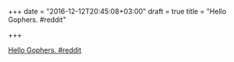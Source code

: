 +++
date = "2016-12-12T20:45:08+03:00"
draft = true
title = "Hello Gophers.  #reddit"

+++

<p><a href="https://t.co/Rtouehm026">Hello Gophers.  #reddit</a></p>
